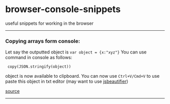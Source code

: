 # browser-console-snippets
useful snippets for working in the browser

-----------------

### Copying arrays form console: 

Let say the outputted object is `var object = {x:"xyz"}` You can use command in console as follows: 
```
 copy(JSON.stringify(object))
```
object is now available to clipboard. You can now use `Ctrl+V/Cmd+V` to use paste this object in txt editor (may want to use  [jsbeautifier](http://jsbeautifier.org/)) 

[source](http://stackoverflow.com/a/41032640)


-----------------
